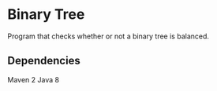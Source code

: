 # Binary Tree

Program that checks whether or not a binary tree is balanced.

## Dependencies
Maven 2
Java 8